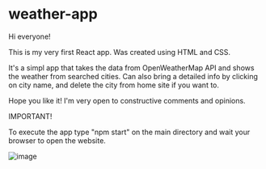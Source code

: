 # weather-app


Hi everyone! 

This is my very first React app. Was created using HTML and CSS. 

It's a simpl app that takes the data from OpenWeatherMap API and shows the weather from searched cities. Can also bring a detailed info by clicking on city name, and delete the city from home site if you want to. 

Hope you like it! I'm very open to constructive comments and opinions. 



IMPORTANT! 

To execute the app type "npm start" on the main directory and wait your browser to open the website. 


![image](https://user-images.githubusercontent.com/85530409/134817544-0156bd75-746d-4675-acc3-1e1e6dbfaccc.png)
